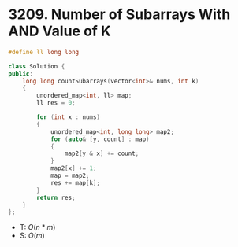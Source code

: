 # 3209. Number of Subarrays With AND Value of K

```cpp
#define ll long long

class Solution {
public:
    long long countSubarrays(vector<int>& nums, int k)
    {
        unordered_map<int, ll> map;
        ll res = 0;

        for (int x : nums)
        {
            unordered_map<int, long long> map2;
            for (auto& [y, count] : map)
            {
                map2[y & x] += count;
            }
            map2[x] += 1;
            map = map2;
            res += map[k];
        }
        return res;
    }
};
```

- T: $O(n * m)$
- S: $O(m)$
